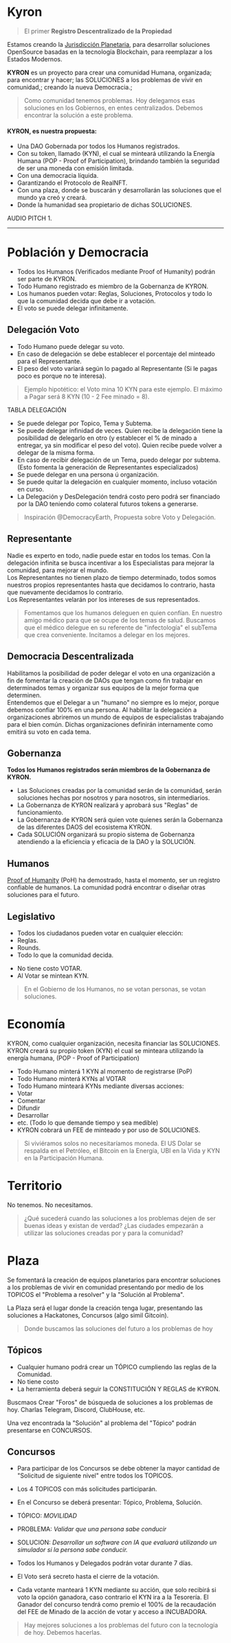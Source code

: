 # Kyron
> El primer **Registro Descentralizado de la Propiedad**

Estamos creando la [Jurisdicción Planetaria](http://https://sites.google.com/d/1GQBWcyLo5uRaDadautVt_adbMmiR6NGT/p/1rDSsdfCuTIxZloFku8YQMLzMmbUQ8JdR/edit "Jurisdicción Planetaria"),
para desarrollar soluciones OpenSource basadas en la tecnología Blockchain,
para reemplazar a los Estados Modernos.

**KYRON** es un proyecto para crear una comunidad Humana, organizada;
para encontrar y hacer;
las SOLUCIONES a los problemas de vivir en comunidad,;
creando la nueva Democracia.;

> Como comunidad tenemos problemas. Hoy delegamos esas soluciones en los Gobiernos, en entes centralizados. Debemos encontrar la solución a este problema.

#### KYRON, es nuestra propuesta:
- Una DAO Gobernada por todos los Humanos registrados.
- Con su token, llamado (KYN), el cual se minteará utilizando la Energía Humana (POP - Proof of Participation), brindando también la seguridad de ser una moneda con emisión limitada.
- Con una democracia líquida.
- Garantizando el Protocolo de RealNFT.
- Con una plaza, donde se buscarán y desarrollarán las soluciones que el mundo ya creó y creará.
- Donde la humanidad sea propietario de dichas SOLUCIONES.


AUDIO PITCH 1.


------------



# Población y Democracia 
- Todos los Humanos (Verificados mediante Proof of Humanity) podrán ser parte de KYRON.
- Todo Humano registrado es miembro de la Gobernanza de KYRON.
- Los humanos pueden votar: Reglas, Soluciones, Protocolos y todo lo que la comunidad decida que debe ir a votación.
- El voto se puede delegar infinitamente.


## Delegación Voto

- Todo Humano puede delegar su voto.
- En caso de delegación se debe establecer el porcentaje del minteado para el Representante.
- El peso del voto variará según lo pagado al Representante (Si le pagas poco es porque no te interesa).

> Ejemplo hipotético: el Voto mina 10 KYN para este ejemplo. El máximo a Pagar será 8 KYN  (10 - 2 Fee minado = 8). 

TABLA DELEGACIÓN

- Se puede delegar por Topico, Tema y Subtema.
- Se puede delegar infinidad de veces. Quien recibe la delegación tiene la posibilidad de delegarlo en otro (y establecer el % de minado a entregar, ya sin modificar el peso del voto). Quien recibe puede volver a delegar de la misma forma.
- En caso de recibir delegación de un Tema, puedo delegar por subtema. (Esto fomenta la generación de Representantes especializados)
- Se puede delegar en una persona ú organización.
- Se puede quitar la delegación en cualquier momento, incluso votación en curso.
- La Delegación y DesDelegación tendrá costo pero podrá ser financiado por la DAO teniendo como colateral futuros tokens a generarse.

> Inspiración @DemocracyEarth, Propuesta sobre Voto y Delegación.

## Representante

Nadie es experto en todo, nadie puede estar en todos los temas. Con la delegación infinita se busca incentivar a los Especialistas para mejorar la comunidad, para mejorar el mundo.  
Los Representantes no tienen plazo de tiempo determinado, todos somos nuestros propios representantes hasta que decidamos lo contrario, hasta que nuevamente decidamos lo contrario.  
Los Representantes velarán por los intereses de sus representados.  

> Fomentamos que los humanos deleguen en quien confían. En nuestro amigo médico para que se ocupe de los temas de salud. Buscamos que el médico delegue en su referente de "infectología" el subTema que crea conveniente. Incitamos a delegar en los mejores.

## Democracia Descentralizada

Habilitamos la posibilidad de poder delegar el voto en una organización a fin de fomentar la creación de DAOs que tengan como fin trabajar en determinados temas y organizar sus equipos de la mejor forma que determinen.  
Entendemos que el Delegar a un "humano" no siempre es lo mejor, porque debemos confiar 100% en una persona. Al habilitar la delegación a organizaciones abriremos un mundo de equipos de especialistas trabajando para el bien común. Dichas organizaciones definirán internamente como emitirá su voto en cada tema.  

## Gobernanza 
**Todos los Humanos registrados serán miembros de la Gobernanza de KYRON.**  
- Las Soluciones creadas por la comunidad serán de la comunidad, serán soluciones hechas por nosotros y para nosotros, sin intermediarios.  
- La Gobernanza de KYRON realizará y aprobará sus "Reglas" de funcionamiento.
- La Gobernanza de KYRON será quien vote quienes serán la Gobernanza de las diferentes DAOS del ecosistema KYRON.
- Cada SOLUCIÓN organizará su propio sistema de Gobernanza atendiendo a la eficiencia y eficacia de la DAO y la SOLUCIÓN.

## Humanos 
​[Proof of Humanity](https://www.proofofhumanity.id/ "Proof of Humanity") (PoH) ha demostrado, hasta el momento, ser un registro confiable de humanos. La comunidad podrá encontrar o diseñar otras soluciones para el futuro. 

## Legislativo 
+ Todos los ciudadanos pueden votar en cualquier elección:
 + Reglas.
 + Rounds.
 + Todo lo que la comunidad decida.
  - No tiene costo VOTAR.
  - Al Votar se mintean KYN.

> En el Gobierno de los Humanos, no se votan personas, se votan soluciones.

# Economía 

KYRON, como cualquier organización, necesita financiar las SOLUCIONES.
KYRON creará su propio token (KYN) el cual se minteara utilizando la energía humana, (POP - Proof of Participation)

- Todo Humano minterá 1 KYN al momento de registrarse (PoP)
- Todo Humano minterá KYNs al VOTAR
- Todo Humano minteará KYNs mediante diversas acciones:
 - Votar
 - Comentar
 - Difundir
 - Desarrollar
 - etc. (Todo lo que demande tiempo y sea medible)
- KYRON cobrará un FEE de minteado y por uso de SOLUCIONES.

  
  
> Si viviéramos solos no necesitaríamos moneda. El US Dolar se respalda en el Petróleo, el Bitcoin en la Energía, UBI en la Vida y KYN en la Participación Humana.

# Territorio 
No tenemos. No necesitamos.

> ¿Qué sucederá cuando las soluciones a los problemas dejen de ser buenas ideas y existan de verdad? ¿Las ciudades empezarán a utilizar las soluciones creadas por y para la comunidad?

# Plaza

Se fomentará la creación de equipos planetarios para encontrar soluciones a los problemas de vivir en comunidad presentando por medio de los TOPICOS el "Problema a resolver" y la "Solución al Problema".   

La Plaza será el lugar donde la creación tenga lugar, presentando las soluciones a Hackatones, Concursos (algo simil Gitcoin).


> Donde buscamos las soluciones del futuro a los problemas de hoy

## Tópicos 

- Cualquier humano podrá crear un TÓPICO cumpliendo las reglas de la Comunidad.
- No tiene costo
- La herramienta deberá seguir la CONSTITUCIÓN Y REGLAS de KYRON.

Buscmaos Crear "Foros" de búsqueda de soluciones a los problemas de hoy.
Charlas Telegram, Discord, ClubHouse, etc.

Una vez encontrada la "Solución" al problema del "Tópico" podrán presentarse en CONCURSOS.

## Concursos 

- Para participar de los Concursos se debe obtener la mayor cantidad de "Solicitud de siguiente nivel" entre todos los TOPICOS.
- Los 4 TOPICOS con más solicitudes participarán. 
- En el Concurso se deberá presentar: Tópico, Problema, Solución.
 - TÓPICO: *MOVILIDAD*
 - PROBLEMA: *Validar que una persona sabe conducir*
 - SOLUCION: *Desarrollar un software con IA que evaluará utilizando un simulador si la persona sabe conducir.*

- Todos los Humanos y Delegados podrán votar durante 7 días.
- El Voto será secreto hasta el cierre de la votación.
- Cada votante manteará 1 KYN mediante su acción, que solo recibirá si voto la opción ganadora, caso contrario el KYN ira a la Tesorería.
El Ganador del concurso tendrá como premio el 100% de la recaudación del FEE de Minado de la acción de votar y acceso a INCUBADORA.

> Hay mejores soluciones a los problemas del futuro con la tecnología de hoy. Debemos hacerlas.
